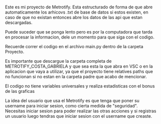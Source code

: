 Este es mi proyecto de Metrotify.
Esta estructurado de forma de que abre automaticamente los arhicovs .txt de base de datos si estos existen,
en caso de que no existan entonces abre los datos de las api que estan descargadas.

Puede suceder que se ponga lento pero es por la computadora que tarda en procesar la informacion, dele un momento para que siga con el codigo. 

Recuerde correr el codigo en el archivo main.py dentro de la carpeta Proyecto.

Es importante que descargue la carpeta completa de METROTIFY_COSTA_GABRIELA y que sea esta la que abra en VSC o en la aplicacion que vaya a utilizar, ya que el proyecto tiene relatives paths que no funcionan si no estan en la carpeta padre que acabo de mencionar. 

El codigo no tiene variables universales y realiza estadisticas con el bonus de las graficas

La idea del usuario que usa el Metrotify es que tenga que poner su username para iniciar sesion, como cierta medida de "seguridad".
Necesitas iniciar sesion para poder realizar las otras acciones y si registras un usuario luego tendras que iniciar sesion con el username que creaste.
